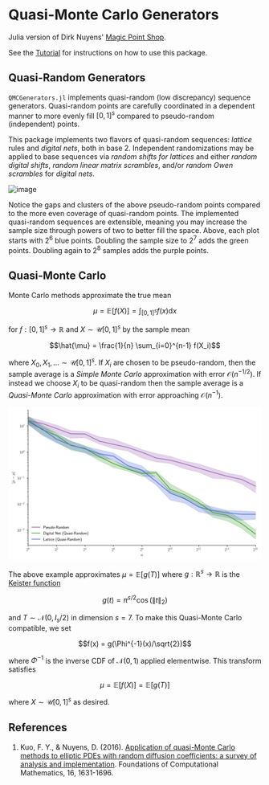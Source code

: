 # Quasi-Monte Carlo Generators

Julia version of Dirk Nuyens' [Magic Point Shop](https://people.cs.kuleuven.be/~dirk.nuyens/qmc-generators/). 

See the [Tutorial](@ref) for instructions on how to use this package.  

## Quasi-Random Generators

`QMCGenerators.jl` implements quasi-random (low discrepancy) sequence generators. Quasi-random points are carefully coordinated in a dependent manner to more evenly fill $[0,1]^s$ compared to pseudo-random (independent) points. 

This package implements two flavors of quasi-random sequences: *lattice* rules and *digital nets*, both in base 2. Independent randomizations may be applied to base sequences via *random shifts for lattices* and either *random digital shifts*, *random linear matrix scrambles*, and/or *random Owen scrambles* for *digital nets*.  

![image](./assets/seq_comparison.svg)

Notice the gaps and clusters of the above pseudo-random points compared to the more even coverage of quasi-random points. The implemented quasi-random sequences are extensible, meaning you may increase the sample size through powers of two to better fill the space. Above, each plot starts with $2^6$ blue points. Doubling the sample size to $2^7$ adds the green points. Doubling again to $2^8$ samples adds the purple points. 

## Quasi-Monte Carlo

Monte Carlo methods approximate the true mean

$$\mu = \mathbb{E}[f(X)] = \int_{[0,1]^s} f(x) \mathrm{d} x$$

for $f: [0,1]^s \to \mathbb{R}$ and $X \sim \mathcal{U}[0,1]^s$ by the sample mean

$$\hat{\mu} = \frac{1}{n} \sum_{i=0}^{n-1} f(X_i)$$

where $X_0,X_1,\dots \sim \mathcal{U}[0,1]^s$. If $X_i$ are chosen to be pseudo-random, then the sample average is a *Simple Monte Carlo* approximation with error $\mathcal{O}(n^{-1/2})$. If instead we choose $X_i$ to be quasi-random then the sample average is a *Quasi-Monte Carlo* approximation with error approaching $\mathcal{O}(n^{-1})$. 

![image](./assets/mc_vs_qmc.svg)

The above example approximates $\mu = \mathbb{E}[g(T)]$ where $g: \mathbb{R}^s \to \mathbb{R}$ is the [Keister function](https://pubs.aip.org/aip/cip/article-abstract/10/2/119/136436/Multidimensional-Quadrature-Algorithms?redirectedFrom=PDF)

$$g(t) = \pi^{s/2} \cos( \lVert t \rVert_2)$$

and $T \sim \mathcal{N}(0,I_s/2)$  in dimension $s=7$. To make this Quasi-Monte Carlo compatible, we set 

$$f(x) = g(\Phi^{-1}(x)/\sqrt{2})$$

where $\Phi^{-1}$ is the inverse CDF of $\mathcal{N}(0,1)$ applied elementwise. This transform satisfies

$$\mu = \mathbb{E}[f(X)] = \mathbb{E}[g(T)]$$

where $X \sim \mathcal{U}[0,1]^s$ as desired. 

## References

1. Kuo, F. Y., & Nuyens, D. (2016). [Application of quasi-Monte Carlo methods to elliptic PDEs with random diffusion coefficients: a survey of analysis and implementation](https://link.springer.com/article/10.1007/s10208-016-9329-5). Foundations of Computational Mathematics, 16, 1631-1696.
